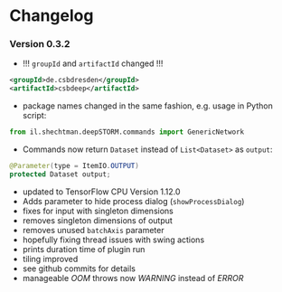 # Changelog

### Version 0.3.2
- !!! `groupId` and `artifactId` changed !!!
```xml
<groupId>de.csbdresden</groupId>
<artifactId>csbdeep</artifactId>
```
- package names changed in the same fashion, e.g. usage in Python script:
```python
from il.shechtman.deepSTORM.commands import GenericNetwork
```
- Commands now return `Dataset` instead of `List<Dataset>` as `output`:
```Java
@Parameter(type = ItemIO.OUTPUT)
protected Dataset output;
```
- updated to TensorFlow CPU Version 1.12.0
- Adds parameter to hide process dialog (`showProcessDialog`)
- fixes for input with singleton dimensions
- removes singleton dimensions of output
- removes unused `batchAxis` parameter
- hopefully fixing thread issues with swing actions
- prints duration time of plugin run
- tiling improved
- see github commits for details
- manageable _OOM_ throws now _WARNING_ instead of _ERROR_